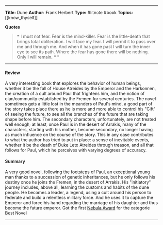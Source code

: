 ----

**Title:** Dune
**Author:** Frank Herbert
**Type:** #litnote #book
**Topics:** [[know_thyself]] 

**Quotes**
> ❝ I must not fear. Fear is the mind-killer. Fear is the little-death that brings total obliteration. I will face my fear. I will permit it to pass over me and through me. And when it has gone past I will turn the inner eye to see its path. Where the fear has gone there will be nothing. Only I will remain. ❞ ❞ 

----

#### Review
A very interesting book that explores the behavior of human beings, whether it be the fall of House Atreides by the Emperor and the Harkonnen, the creation of a cult around Paul that frightens him, and the notion of clan/community established by the Fremen for several centuries. The novel sometimes gets a little lost in the meanders of Paul's mind, a good part of the story takes place there as he is more and more able to control his "Gift" of seeing the future, to see all the branches of the future that are taking shape before him. The secondary characters, unfortunately, are not treated well enough; at least, once Paul is in the desert of Arrakis, many of the characters, starting with his mother, become secondary, no longer having as much influence on the course of the story. This in any case contributes to what the author has tried to put in place: a sense of inevitable events, whether it be the death of Duke Leto Atreides through treason, and all that follows for Paul, which he perceives with varying degrees of accuracy. 

#### Summary
A very good novel, following the footsteps of Paul, an exceptional young man thanks to a succession of genetic inheritances, but he only follows his destiny once he joins the Fremen, in the desert of Arrakis. His "initiatory" journey includes, above all, learning the customs and habits of the dune people. He becomes a leader, a legend, using a cult around his person to federate and build a relentless military force. And he uses it to capture the Emperor and force his hand regarding the marriage of his daughter and thus become the future emperor. Got the first [Nebula Award](https://en.wikipedia.org/wiki/Nebula_Award) for the categorie Best Novel

----
